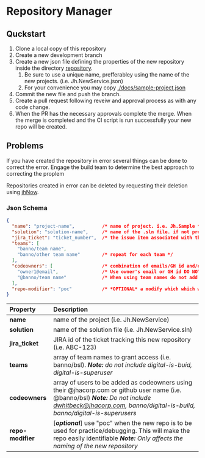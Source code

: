 # Repository Manager

## Quckstart
1. Clone a local copy of this repository
1. Create a new development branch
1. Create a new json file defining the properties of the new repository inside the directory [repository](./repository/). 
    1. Be sure to use a unique name, prefferabley using the name of the new projects. (i.e. Jh.NewService.json)
    1. For your convenience you may copy [./docs/sample-project.json](./docs/sample-project.json)
1. Commit the new file and push the branch.
1. Create a pull request following reveiw and approval process as with any code change. 
1. When the PR has the necessary approvals complete the merge. When the merge is completed and the CI script is run successfully your new repo will be created. 

## Problems
If you have created the repository in error several things can be done to correct the error. Engage the build team to determine the best approach to correcting the proplem

Repositories created in error can be deleted by requesting their deletion using [jhNow](https://jhnow.service-now.com/esc?id=sc_cat_item&sys_id=8b23353c470965d0365e3e48436d4386). 


### Json Schema

```json
{
  "name": "project-name",          /* name of project. i.e. Jh.Sample */
  "solution": "solution-name",     /* name of the .sln file. if not provided, [project-name].sln will be used */
  "jira_ticket": "ticket_number",  /* the issue item associated with the creation of the repository */
  "teams": [
    "banno/team name",                          
    "banno/other team name"        /* repeat for each team */
  ],
  "codeowners": [                  /* combination of emails/GH id and/or GH teams */
    "owner1@email",                /* Use owner's email or GH id DO NOT ADD dwhitbeck@jackhenry.com */ 
    "@banno/team name"             /* When using team names do not add digital-is-build */
  ],
  "repo-modifier": "poc"           /* *OPTIONAL* a modify which which will be appended to the name of the repository created */
}
```

| Property | Description |
|:----------|:-------------|
| **name** | name of the project (i.e. Jh.NewService) |
| **solution** | name of the solution file (i.e. Jh.NewService.sln) |
| **jira_ticket** | JIRA id of the ticket tracking this new repository (i.e. ABC-123)|
| **teams** | array of team names to grant access (i.e. banno/bsl). _**Note:** do not include digital-is-buid, digital-is-superuser_ |
| **codeowners** | array of users to be added as codeowners using their @jhacorp.com or github user name (i.e. @banno/bsl) _**Note:** Do not include dwhitbeck@jhacorp.com, banno/digital-is-build, banno/digital-is-superusers_ |
| **repo-modifier** | [_**optional**_]  use "poc" when the new repo is to be used for practice/debugging. This will make the repo easily identifiable _**Note:** Only affects the naming of the new repository_ |
